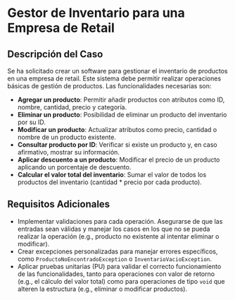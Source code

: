 # Gestor de Inventario para una Empresa de Retail

## Descripción del Caso
Se ha solicitado crear un software para gestionar el inventario de productos en una empresa de retail. Este sistema debe permitir realizar operaciones básicas de gestión de productos. Las funcionalidades necesarias son:

- **Agregar un producto**: Permitir añadir productos con atributos como ID, nombre, cantidad, precio y categoría.
- **Eliminar un producto**: Posibilidad de eliminar un producto del inventario por su ID.
- **Modificar un producto**: Actualizar atributos como precio, cantidad o nombre de un producto existente.
- **Consultar producto por ID**: Verificar si existe un producto y, en caso afirmativo, mostrar su información.
- **Aplicar descuento a un producto**: Modificar el precio de un producto aplicando un porcentaje de descuento.
- **Calcular el valor total del inventario**: Sumar el valor de todos los productos del inventario (cantidad * precio por cada producto).

## Requisitos Adicionales
- Implementar validaciones para cada operación. Asegurarse de que las entradas sean válidas y manejar los casos en los que no se pueda realizar la operación (e.g., producto no existente al intentar eliminar o modificar).
- Crear excepciones personalizadas para manejar errores específicos, como `ProductoNoEncontradoException` o `InventarioVacioException`.
- Aplicar pruebas unitarias (PU) para validar el correcto funcionamiento de las funcionalidades, tanto para operaciones con valor de retorno (e.g., el cálculo del valor total) como para operaciones de tipo `void` que alteren la estructura (e.g., eliminar o modificar productos).
